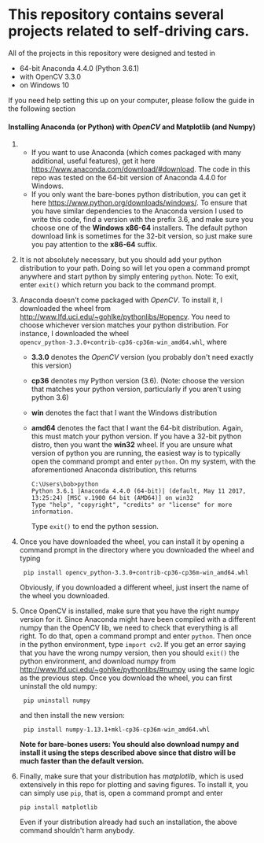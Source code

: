 # This repository contains several projects related to self-driving cars.
All of the projects in this repository were designed and tested in
- 64-bit Anaconda 4.4.0 (Python 3.6.1)
- with OpenCV 3.3.0
- on Windows 10

If you need help setting this up on your computer, please follow the guide in the
following section

#### Installing Anaconda (or Python) with *OpenCV* and Matplotlib (and Numpy)
1. 
    - If you want to use Anaconda (which comes packaged with many additional, useful features), get it here https://www.anaconda.com/download/#download. The code in this repo was tested on the 64-bit version of Anaconda 4.4.0 for Windows.
    - If you only want the bare-bones python distribution, you can get it here
https://www.python.org/downloads/windows/. To
ensure that you have similar dependencies to the Anaconda version I used to write this code,
find a version with the prefix 3.6, and make sure you choose one of the **Windows x86-64** installers.
The default python download link is sometimes for the 32-bit version, so just make sure you pay attention to the **x86-64** suffix.

1. It is not absolutely necessary, but you should add your python distribution to your path. Doing
so will let you open a command prompt anywhere and start python by simply entering `python`. Note: To exit, enter `exit()` which return you back to the command prompt.

1. Anaconda doesn't come packaged with *OpenCV*.
To install it, I downloaded the wheel from http://www.lfd.uci.edu/~gohlke/pythonlibs/#opencv.
You need to choose whichever version matches your python distribution. For instance, I downloaded the wheel `opencv_python‑3.3.0+contrib‑cp36‑cp36m‑win_amd64.whl`, where
    - **3.3.0** denotes the *OpenCV* version (you probably don't need exactly this version)
    - **cp36** denotes my Python version (3.6). (Note: choose the version that matches your python version, particularly if you aren't using python 3.6)
    - **win** denotes the fact that I want the Windows distribution
    - **amd64** denotes the fact that I want the 64-bit distribution. Again, this must match your python version. If you have a 32-bit python distro, then you want the **win32** wheel. If you are unsure what version of python you are running, the easiest way is to typically open the command prompt and enter `python`. On my system, with the aforementioned Anaconda distribution, this returns
    
          C:\Users\bob>python
          Python 3.6.1 |Anaconda 4.4.0 (64-bit)| (default, May 11 2017, 13:25:24) [MSC v.1900 64 bit (AMD64)] on win32
          Type "help", "copyright", "credits" or "license" for more information.

      Type `exit()` to end the python session.

1. Once you have downloaded the wheel, you can install it by opening a command prompt in the directory where you downloaded the wheel and typing

        pip install opencv_python‑3.3.0+contrib‑cp36‑cp36m‑win_amd64.whl
        
    Obviously, if you downloaded a different wheel, just insert the name of the wheel you downloaded.

1. Once OpenCV is installed, make sure that you have the right numpy version for it.
Since Anaconda might have been compiled with a different numpy than the OpenCV lib,
we need to check that everything is all right. To do that, open a command prompt and
enter `python`. Then once in the python environment, type `import cv2`. If
you get an error saying that you have the wrong numpy version, then you should `exit()` the python environment, and download
numpy from http://www.lfd.uci.edu/~gohlke/pythonlibs/#numpy using the same logic as the previous step. Once you download the wheel, you can first uninstall the old numpy:

        pip uninstall numpy

    and then install the new version:

        pip install numpy‑1.13.1+mkl‑cp36‑cp36m‑win_amd64.whl

    **Note for bare-bones users: You should also download numpy and install it using the steps described above since that distro will be much faster than the default version.**

1.  Finally, make sure that your distribution has *matplotlib*, which is used extensively in this repo for plotting and saving figures. To install it, you can simply use `pip`, that is, open a command prompt and enter

        pip install matplotlib

    Even if your distribution already had such an installation, the above command shouldn't harm anybody.
